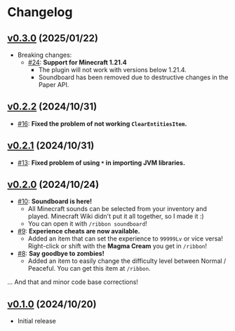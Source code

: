 # Changelog

## [v0.3.0](https://github.com/m1sk9/Ribbon/releases/tag/v0.3.0) (2025/01/22)

- Breaking changes:
  - [#24](https://github.com/m1sk9/Ribbon/pull/24): **Support for Minecraft 1.21.4**
    - The plugin will not work with versions below 1.21.4.
    - Soundboard has been removed due to destructive changes in the Paper API.

## [v0.2.2](https://github.com/m1sk9/Ribbon/releases/tag/v0.2.2) (2024/10/31)

- [#16](https://github.com/m1sk9/Ribbon/pull/16): **Fixed the problem of not working `ClearEntitiesItem`.**

## [v0.2.1](https://github.com/m1sk9/Ribbon/releases/tag/v0.2.1) (2024/10/31)

- [#13](https://github.com/m1sk9/Ribbon/pull/13): **Fixed problem of using `*` in importing JVM libraries.**

## [v0.2.0](https://github.com/m1sk9/Ribbon/releases/tag/v0.2.0) (2024/10/24)

- [#10](https://github.com/m1sk9/Ribbon/pull/10): **Soundboard is here!**
  - All Minecraft sounds can be selected from your inventory and played. Minecraft Wiki didn't put it all together, so I made it :)
  - You can open it with `/ribbon soundboard`!
- [#9](https://github.com/m1sk9/Ribbon/pull/9): **Experience cheats are now available.**
  - Added an item that can set the experience to `99999Lv` or vice versa! Right-click or shift with the **Magma Cream** you get in `/ribbon`!
- [#8](https://github.com/m1sk9/Ribbon/pull/8): **Say goodbye to zombies!**
  - Added an item to easily change the difficulty level between Normal / Peaceful. You can get this item at `/ribbon`.

... And that and minor code base corrections!

## [v0.1.0](https://github.com/m1sk9/Ribbon/releases/tag/v0.1.0) (2024/10/20)

- Initial release
